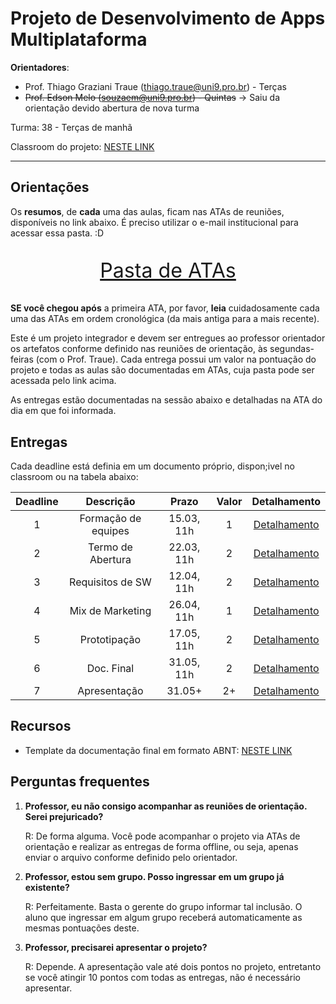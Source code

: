 # Projeto de Desenvolvimento de Apps Multiplataforma

**Orientadores**:

- Prof. Thiago Graziani Traue (thiago.traue@uni9.pro.br) - Terças
- ~~Prof. Edson Melo (souzaem@uni9.pro.br) - Quintas~~ -> Saiu da orientação devido abertura de nova turma

Turma: 38 - Terças de manhã

Classroom do projeto: [NESTE LINK](https://classroom.google.com/c/NDY1OTg1NTczNjg5?cjc=x7vo7dc)

***

## Orientações

Os **resumos**, de **cada** uma das aulas, ficam nas ATAs de reuniões, disponíveis no link abaixo. É preciso utilizar o e-mail institucional para acessar essa pasta. :D

<p style="font-size:2.3em;text-align:center">
    <a href="https://drive.google.com/drive/folders/12wOfaRvrnpfKdKbvDlfuQgTIpIrdQqxc?usp=sharing" target="_blank">Pasta de ATAs</a>
</p>

**SE você chegou após** a primeira ATA, por favor, **leia** cuidadosamente cada uma das ATAs em ordem cronológica (da mais antiga para a mais recente).

Este é um projeto integrador e devem ser entregues ao professor orientador os artefatos conforme definido nas reuniões de orientação, às segundas-feiras (com o Prof. Traue). Cada entrega possui um valor na pontuação do projeto e todas as aulas são documentadas em ATAs, cuja pasta pode ser acessada pelo link acima.

As entregas estão documentadas na sessão abaixo e detalhadas na ATA do dia em que foi informada.

## Entregas

Cada deadline está definia em um documento próprio, dispon;ivel no classroom ou na tabela abaixo:

| Deadline |      Descrição      | Prazo        | Valor | Detalhamento                                                                                                    |
|:--------:|:-------------------:|:------------:|:-----:|:---------------------------------------------------------------------------------------------------------------:|
|    1     | Formação de equipes | 15.03, 11h   |   1   |[Detalhamento](https://docs.google.com/document/d/1cBPRUBLCjbOe_UwIOp_RCck0uJE6eptOAeu7btFYk5A/edit?usp=sharing) |
|    2     | Termo de Abertura   | 22.03, 11h   |   2   |[Detalhamento](https://docs.google.com/document/d/1r1z2-CMk-nj0WUHAZnu82MoMUkxKNnPNSNx-bdt6HXE/edit?usp=sharing) |
|    3     | Requisitos de SW    | 12.04, 11h   |   2   |[Detalhamento](https://docs.google.com/document/d/1b8vXtVUuetIkd5e4HgbycFl5zs5i0RYswjR29i4Oqkw/edit?usp=sharing) |
|    4     | Mix de Marketing    | 26.04, 11h   |   1   |[Detalhamento](https://docs.google.com/document/d/1eVs3j_WdhOuBl6fvjaGLApDtPQ9WqK0et4TGQvjijOg/edit?usp=sharing) |
|    5     | Prototipação        | 17.05, 11h   |   2   |[Detalhamento](https://docs.google.com/document/d/1xRMENm94JHnCKlanuzHltOu3doMjuwKSLq_2D7TzPZQ/edit?usp=sharing) |
|    6     | Doc. Final          | 31.05, 11h   |   2   |[Detalhamento](https://docs.google.com/document/d/1rtooVeXoQG2B_RMy8eGYZNaBYrzJ5lDkarOUHBkFTyk/edit?usp=sharing) |
|    7     | Apresentação        | 31.05+       |   2+  |[Detalhamento](https://docs.google.com/document/d/1PjK4uuYgjZ9ALVo39zy5L4RyVqxqos5YbHbGkvaSFTY/edit?usp=sharing) |

## Recursos

- Template da documentação final em formato ABNT: [NESTE LINK](https://docs.google.com/document/d/1rX59K-qI4FbsTdzLj6fQIeSDpN65GmcL/edit?usp=sharing&ouid=103387408325973477515&rtpof=true&sd=true)

## Perguntas frequentes

1. **Professor, eu não consigo acompanhar as reuniões de orientação. Serei prejuricado?**

    R: De forma alguma. Você pode acompanhar o projeto via ATAs de orientação e realizar as entregas de forma offline, ou seja, apenas enviar o arquivo conforme definido pelo orientador.

2. **Professor, estou sem grupo. Posso ingressar em um grupo já existente?**

    R: Perfeitamente. Basta o gerente do grupo informar tal inclusão. O aluno que ingressar em algum grupo receberá automaticamente as mesmas pontuações deste.

3. **Professor, precisarei apresentar o projeto?**

    R: Depende. A apresentação vale até dois pontos no projeto, entretanto se você atingir 10 pontos com todas as entregas, não é necessário apresentar.